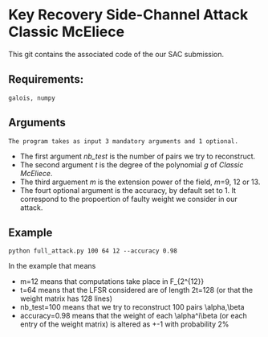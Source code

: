 # Key Recovery Side-Channel Attack Classic McEliece

This git contains the associated code of the our SAC submission.

## Requirements:
    galois, numpy

## Arguments
    The program takes as input 3 mandatory arguments and 1 optional.
* The first argument *nb_test* is the number of pairs we try to reconstruct.
* The second argument *t* is the degree of the polynomial *g*  of *Classic McEliece*.
* The third arguement *m* is the extension power of the field, *m*=9, 12 or 13.
* The fourt optional argument is the accuracy, by default set to 1. It correspond to the propoertion of faulty weight we consider in our attack.
    
## Example

    python full_attack.py 100 64 12 --accuracy 0.98
In the example that means     
* m=12 means that computations take place in F_{2^{12}}
* t=64 means that the LFSR considered are of length 2t=128 (or that
the weight matrix has 128 lines)
* nb_test=100 means that we try to reconstruct 100 pairs \alpha,\beta
* accuracy=0.98 means that the weight of each \alpha^i\beta (or each
entry of the weight matrix) is altered as +-1 with probability 2%
